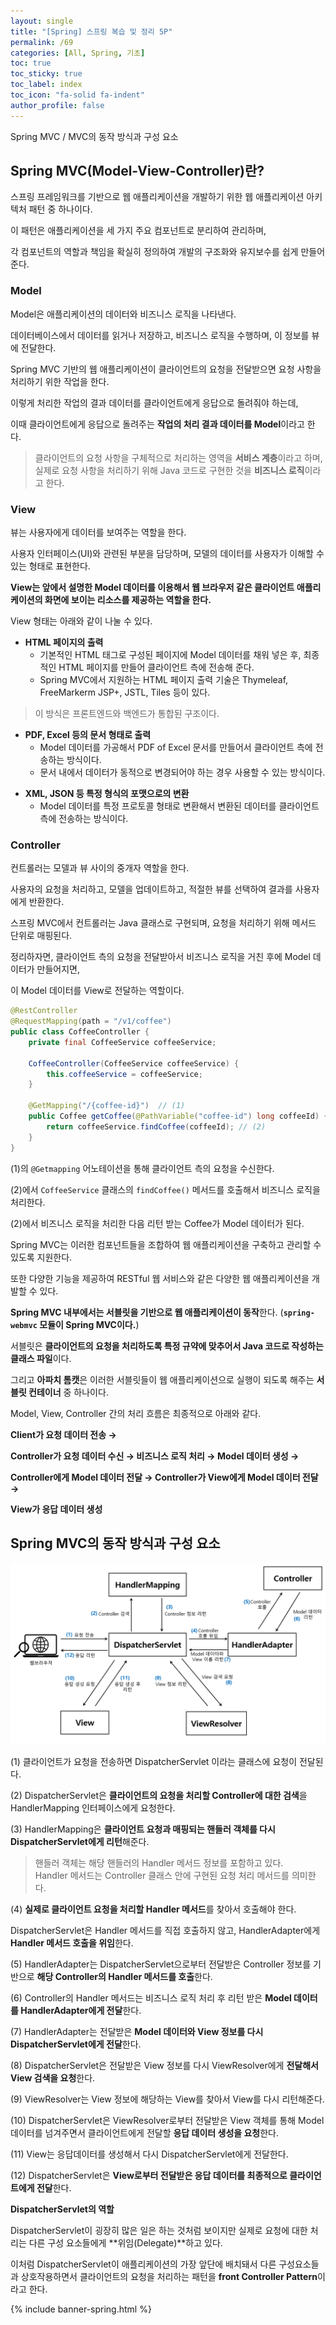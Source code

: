 ```yaml
---
layout: single
title: "[Spring] 스프링 복습 및 정리 5P"
permalink: /69
categories: [All, Spring, 기초]
toc: true
toc_sticky: true
toc_label: index
toc_icon: "fa-solid fa-indent"
author_profile: false
---
```

Spring MVC / MVC의 동작 방식과 구성 요소

<div class="cl1"></div>

## Spring MVC(Model-View-Controller)란?

스프링 프레임워크를 기반으로 웹 애플리케이션을 개발하기 위한 웹 애플리케이션 아키텍처 패턴 중 하나이다.

이 패턴은 애플리케이션을 세 가지 주요 컴포넌트로 분리하여 관리하며,

각 컴포넌트의 역할과 책임을 확실히 정의하여 개발의 구조화와 유지보수를 쉽게 만들어준다.

<div class="cl2"></div>

### Model

Model은 애플리케이션의 데이터와 비즈니스 로직을 나타낸다.

데이터베이스에서 데이터를 읽거나 저장하고, 비즈니스 로직을 수행하며, 이 정보를 뷰에 전달한다.

<div class="cl3"></div>

Spring MVC 기반의 웹 애플리케이션이 클라이언트의 요청을 전달받으면 요청 사항을 처리하기 위한 작업을 한다.

이렇게 처리한 작업의 결과 데이터를 클라이언트에게 응답으로 돌려줘야 하는데,

이때 클라이언트에게 응답으로 돌려주는 **작업의 처리 결과 데이터를 Model**이라고 한다.

<div class="cl3"></div>

> 클라이언트의 요청 사항을 구체적으로 처리하는 영역을 **서비스 계층**이라고 하며, <br> 실제로 요청 사항을 처리하기 위해 Java 코드로 구현한 것을 **비즈니스 로직**이라고 한다.

<div class="cl3"></div>
<div class="downLine2"></div>
<div class="cl3"></div>

### View

뷰는 사용자에게 데이터를 보여주는 역할을 한다.

사용자 인터페이스(UI)와 관련된 부분을 담당하며, 모델의 데이터를 사용자가 이해할 수 있는 형태로 표현한다.

<div class="cl3"></div>

**View는 앞에서 설명한 Model 데이터를 이용해서 웹 브라우저 같은 클라이언트 애플리케이션의 화면에 보이는 리소스를 제공하는 역할을 한다.**

<div class="cl3"></div>

View 형태는 아래와 같이 나눌 수 있다.

<div class="cl4"></div>

- **HTML 페이지의 출력**
    - 기본적인 HTML 태그로 구성된 페이지에 Model 데이터를 채워 넣은 후, 최종적인 HTML 페이지를 만들어 클라이언트 측에 전송해 준다.
    - Spring MVC에서 지원하는 HTML 페이지 출력 기술은 Thymeleaf, FreeMarkerm JSP+, JSTL, Tiles 등이 있다.

> 이 방식은 프론트엔드와 백엔드가 통합된 구조이다. 

<div class="cl4"></div>

- **PDF, Excel 등의 문서 형태로 출력**
    - Model 데이터를 가공해서 PDF of Excel 문서를 만들어서 클라이언트 측에 전송하는 방식이다.
    - 문서 내에서 데이터가 동적으로 변경되어야 하는 경우 사용할 수 있는 방식이다.

<div class="cl3"></div>

- **XML, JSON 등 특정 형식의 포맷으로의 변환**
    - Model 데이터를 특정 프로토콜 형태로 변환해서 변환된 데이터를 클라이언트 측에 전송하는 방식이다.

<div class="cl3"></div>
<div class="downLine2"></div>
<div class="cl3"></div>

### Controller

컨트롤러는 모델과 뷰 사이의 중개자 역할을 한다.

사용자의 요청을 처리하고, 모델을 업데이트하고, 적절한 뷰를 선택하여 결과를 사용자에게 반환한다.

스프링 MVC에서 컨트롤러는 Java 클래스로 구현되며, 요청을 처리하기 위해 메서드 단위로 매핑된다.

<div class="cl3"></div>

정리하자면, 클라이언트 측의 요청을 전달받아서 비즈니스 로직을 거친 후에 Model 데이터가 만들어지면,

이 Model 데이터를 View로 전달하는 역할이다.

```java
@RestController
@RequestMapping(path = "/v1/coffee")
public class CoffeeController {                 
    private final CoffeeService coffeeService;

    CoffeeController(CoffeeService coffeeService) {
        this.coffeeService = coffeeService;
    }

    @GetMapping("/{coffee-id}")  // (1)
    public Coffee getCoffee(@PathVariable("coffee-id") long coffeeId) {
        return coffeeService.findCoffee(coffeeId); // (2)
    }
}
```

(1)의 `@Getmapping` 어노테이션을 통해 클라이언트 측의 요청을 수신한다.

(2)에서 `CoffeeService` 클래스의 `findCoffee()` 메서드를 호출해서 비즈니스 로직을 처리한다.

(2)에서 비즈니스 로직을 처리한 다음 리턴 받는 Coffee가 Model 데이터가 된다.

<div class="cl3"></div>
<div class="downLine2"></div>
<div class="cl3"></div>

Spring MVC는 이러한 컴포넌트들을 조합하여 웹 애플리케이션을 구축하고 관리할 수 있도록 지원한다.

또한 다양한 기능을 제공하여 RESTful 웹 서비스와 같은 다양한 웹 애플리케이션을 개발할 수 있다.

<div class="cl3"></div>

**Spring MVC 내부에서는 서블릿을 기반으로 웹 애플리케이션이 동작**한다. (**`spring-webmvc` 모듈이 Spring MVC이다.**)

서블릿은 **클라이언트의 요청을 처리하도록 특정 규약에 맞추어서 Java 코드로 작성하는 클래스 파일**이다.

그리고 **아파치 톰캣**은 이러한 서블릿들이 웹 애플리케이션으로 실행이 되도록 해주는 **서블릿 컨테이너** 중 하나이다.

<div class="cl3"></div>

Model, View, Controller 간의 처리 흐름은 최종적으로 아래와 같다.

**Client가 요청 데이터 전송 →**

**Controller가 요청 데이터 수신 → 비즈니스 로직 처리 → Model 데이터 생성 →**

**Controller에게 Model 데이터 전달 → Controller가 View에게 Model 데이터 전달 →**

**View가 응답 데이터 생성**

<div class="cl1"></div>

## Spring MVC의 동작 방식과 구성 요소

<p align="center"><img src="../images/69md.png"></p>

(1) 클라이언트가 요청을 전송하면 DispatcherServlet 이라는 클래스에 요청이 전달된다.

<div class="cl4"></div>

(2) DispatcherServlet은 **클라이언트의 요청을 처리할 Controller에 대한 검색**을 HandlerMapping 인터페이스에게 요청한다.

<div class="cl4"></div>

(3) HandlerMapping은 **클라이언트 요청과 매핑되는 핸들러 객체를 다시 DispatcherServlet에게 리턴**해준다.

> 핸들러 객체는 해당 핸들러의 Handler 메서드 정보를 포함하고 있다. <br> Handler 메서드는 Controller 클래스 안에 구현된 요청 처리 메서드를 의미한다.

<div class="cl4"></div>

(4) **실제로 클라이언트 요청을 처리할 Handler 메서드**를 찾아서 호출해야 한다.

DispatcherServlet은 Handler 메서드를 직접 호출하지 않고, HandlerAdapter에게 **Handler 메서드 호출을 위임**한다.

<div class="cl4"></div>

(5) HandlerAdapter는 DispatcherServlet으로부터 전달받은 Controller 정보를 기반으로 **해당 Controller의 Handler 메서드를 호출**한다.

<div class="cl4"></div>

(6) Controller의 Handler 메서드는 비즈니스 로직 처리 후 리턴 받은 **Model 데이터를 HandlerAdapter에게 전달**한다.

<div class="cl4"></div>

(7) HandlerAdapter는 전달받은 **Model 데이터와 View 정보를 다시 DispatcherServlet에게 전달**한다.

<div class="cl4"></div>

(8) DispatcherServlet은 전달받은 View 정보를 다시 ViewResolver에게 **전달해서 View 검색을 요청**한다.

<div class="cl4"></div>

(9) ViewResolver는 View 정보에 해당하는 View를 찾아서 View를 다시 리턴해준다.

<div class="cl4"></div>

(10) DispatcherServlet은 ViewResolver로부터 전달받은 View 객체를 통해 Model 데이터를 넘겨주면서 클라이언트에게 전달할 **응답 데이터 생성을 요청**한다.

<div class="cl4"></div>

(11) View는 응답데이터를 생성해서 다시 DispatcherServlet에게 전달한다.

<div class="cl4"></div>

(12) DispatcherServlet은 **View로부터 전달받은 응답 데이터를 최종적으로 클라이언트에게 전달**한다.

<div class="cl3"></div>

**DispatcherServlet의 역할**

DispatcherServlet이 굉장히 많은 일은 하는 것처럼 보이지만 실제로 요청에 대한 처리는 다른 구성 요소들에게 **위임(Delegate)**하고 있다.

<div class="cl4"></div>

이처럼 DispatcherServlet이 애플리케이션의 가장 앞단에 배치돼서 다른 구성요소들과 상호작용하면서 클라이언트의 요청을 처리하는 패턴을 **front Controller Pattern**이라고 한다.

{% include banner-spring.html %}